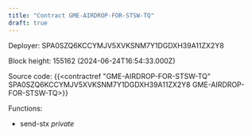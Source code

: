 ```yaml
---
title: "Contract GME-AIRDROP-FOR-STSW-TQ"
draft: true
---
```

Deployer: SPA0SZQ6KCCYMJV5XVKSNM7Y1DGDXH39A11ZX2Y8


 



Block height: 155162 (2024-06-24T16:54:33.000Z)

Source code: {{<contractref "GME-AIRDROP-FOR-STSW-TQ" SPA0SZQ6KCCYMJV5XVKSNM7Y1DGDXH39A11ZX2Y8 GME-AIRDROP-FOR-STSW-TQ>}}

Functions:

* send-stx _private_
